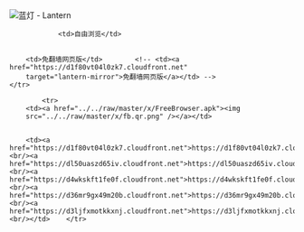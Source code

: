 

<img src="../../raw/master/x/8e0a2b81.c82003be.LanternYellow2.png" alt="蓝灯 - Lantern"/>
<table>
    <tr>
                
                <td>自由浏览</td>
        
        
        <td>免翻墙网页版</td>        <!-- <td><a href="https://d1f80vt04l0zk7.cloudfront.net"
        target="lantern-mirror">免翻墙网页版</a></td> -->
    </tr>
    
            <tr>
        <td><a href="../../raw/master/x/FreeBrowser.apk"><img
        src="../../raw/master/x/fb.qr.png" /></a></td>

        
        <td><a href="https://d1f80vt04l0zk7.cloudfront.net">https://d1f80vt04l0zk7.cloudfront.net</a><br/><a href="https://dl50uaszd65iv.cloudfront.net">https://dl50uaszd65iv.cloudfront.net</a><br/><a href="https://d4wkskft1fe0f.cloudfront.net">https://d4wkskft1fe0f.cloudfront.net</a><br/><a href="https://d36mr9gx49m20b.cloudfront.net">https://d36mr9gx49m20b.cloudfront.net</a><br/><a href="https://d3ljfxmotkkxnj.cloudfront.net">https://d3ljfxmotkkxnj.cloudfront.net</a><br/></td>    </tr>
</table>
